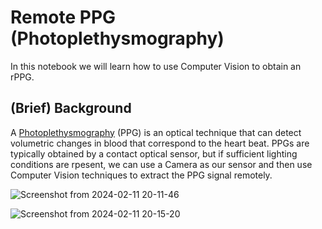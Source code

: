 # **Remote PPG (Photoplethysmography)**

In this notebook we will learn how to use Computer Vision to obtain an rPPG. 

## **(Brief) Background**
A [Photoplethysmography](https://www.news-medical.net/health/Photoplethysmography-(PPG).aspx) (PPG) is an optical technique that can detect volumetric changes in blood that correspond to the heart beat. PPGs are typically obtained by a contact optical sensor, but if sufficient lighting conditions are rpesent, we can use a Camera as our sensor and then use Computer Vision techniques to extract the PPG signal remotely.


![Screenshot from 2024-02-11 20-11-46](https://github.com/itberrios/CV_projects/assets/60835780/df8e2c12-9917-4ca3-bada-e97d5464b82a)


![Screenshot from 2024-02-11 20-15-20](https://github.com/itberrios/CV_projects/assets/60835780/e07d1d33-7925-4c5b-b937-670bf30411f4)

